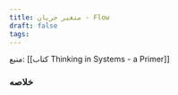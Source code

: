 ```yaml
---
title: متغیر جریان - Flow
draft: false
tags:
---
```


منبع: [[کتاب Thinking in Systems - a Primer]] 
### خلاصه

